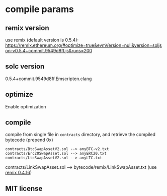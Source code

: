 # compile params

## remix version

use remix (default version is 0.5.4):
<https://remix.ethereum.org/#optimize=true&evmVersion=null&version=soljson-v0.5.4+commit.9549d8ff.js&runs=200>

## solc version

0.5.4+commit.9549d8ff.Emscripten.clang

## optimize

Enable optimization

## compile

compile from single file in `contracts` directory, and retrieve the compiled bytecode (prepend 0x)

```text
contracts/BtcSwapAssetV2.sol --> anyBTC-v2.txt
contracts/Erc20SwapAsset.sol --> anyERC20.txt
contracts/LtcSwapAssetV2.sol --> anyLTC.txt
```

contracts/LinkSwapAsset.sol  --> bytecode/remix/LinkSwapAsset.txt (use [remix 0.4.16](https://remix.ethereum.org/#optimize=true&evmVersion=null&version=soljson-v0.4.16+commit.d7661dd9.js&runs=200))

## MIT license

